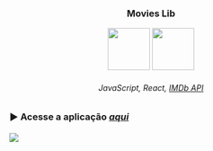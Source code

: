 <h3 align="center">Movies Lib</h3>

<div align="center">
  
  <img width="75px" height="75px" src="https://github.com/lucas-adm/react-vite-imdb/assets/118030896/6680421c-d62b-4fc1-8612-f633bae9ef1c">
  <img width="75px" height="75px" src="https://github.com/lucas-adm/react-vite-imdb/assets/118030896/8f7db574-e33a-4729-b6b9-dc2c51951be9">

  ###### JavaScript, React, [IMDb API](https://developer.imdb.com/?ref_=header)

</div>

### ▶ Acesse a aplicação <a href="https://react-vite-imdb.onrender.com/">*aqui*</a>

#### 

<div aling="center">
  
  ![](https://i.imgur.com/d1cMHqp.png)
  
</div>
